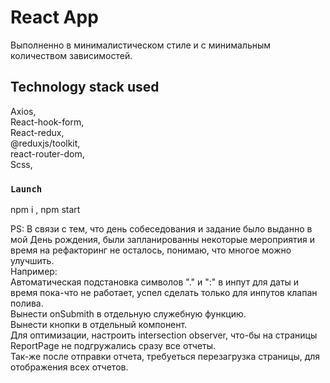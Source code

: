 # React App
Выполненно в минималистическом стиле и с минимальным количеством зависимостей.

## Technology stack used

Axios,  
React-hook-form,  
React-redux,  
@reduxjs/toolkit,  
react-router-dom,    
Scss,  

### `Launch`

npm i , npm start

PS: В связи с тем, что день собеседования и задание было выданно в мой День рождения, были запланированны некоторые мероприятия и время на рефакторинг не осталось, понимаю, что многое можно улучшить.   
Например:  
Автоматическая подстановка символов "." и ":" в инпут для даты и время пока-что не работает, успел сделать только для инпутов клапан полива.  
Вынести onSubmith в отдельную служебную функцию.  
Вынести кнопки в отдельный компонент.  
Для оптимизации, настроить intersection observer, что-бы на страницы ReportPage не подгружались сразу все отчеты.  
Так-же после отправки отчета, требуеться перезагрузка страницы, для отображения всех отчетов.  




